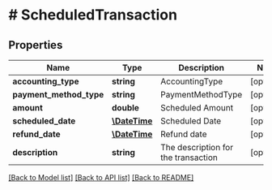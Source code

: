 # # ScheduledTransaction

## Properties

Name | Type | Description | Notes
------------ | ------------- | ------------- | -------------
**accounting_type** | **string** | AccountingType | [optional]
**payment_method_type** | **string** | PaymentMethodType | [optional]
**amount** | **double** | Scheduled Amount | [optional]
**scheduled_date** | [**\DateTime**](\DateTime.md) | Scheduled Date | [optional]
**refund_date** | [**\DateTime**](\DateTime.md) | Refund date | [optional]
**description** | **string** | The description for the transaction | [optional]

[[Back to Model list]](../../README.md#models) [[Back to API list]](../../README.md#endpoints) [[Back to README]](../../README.md)
